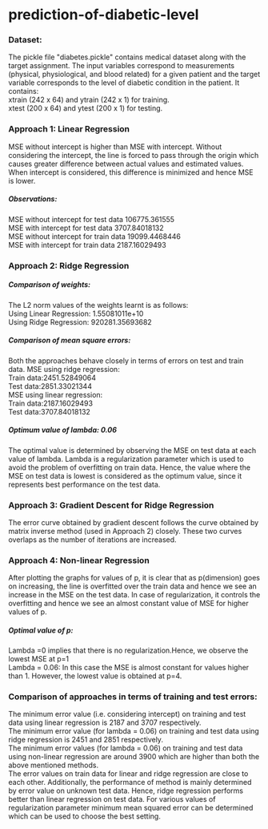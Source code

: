 # prediction-of-diabetic-level <br>

### Dataset: <br>
The pickle file "diabetes.pickle" contains medical dataset along with the target assignment. The input
variables correspond to measurements (physical, physiological, and blood related) for a given patient
and the target variable corresponds to the level of diabetic condition in the patient. It contains: <br>
xtrain (242 x 64) and ytrain (242 x 1) for training. <br>
xtest (200 x 64) and ytest (200 x 1) for testing. <br>

### Approach 1: Linear Regression <br>
MSE without intercept is higher than MSE with intercept. Without considering the intercept,
the line is forced to pass through the origin which causes greater difference between actual
values and estimated values. When intercept is considered, this difference is minimized and
hence MSE is lower. <br>
##### Observations:
MSE without intercept for test data 106775.361555 <br>
MSE with intercept for test data 3707.84018132 <br>
MSE without intercept for train data 19099.4468446 <br>
MSE with intercept for train data 2187.16029493 <br>

### Approach 2: Ridge Regression <br>
##### Comparison of weights:<br>
The L2 norm values of the weights learnt is as follows: <br>
Using Linear Regression: 1.55081011e+10<br>
Using Ridge Regression: 920281.35693682<br>
##### Comparison of mean square errors:<br>
Both the approaches behave closely in terms of errors on test and train data.
MSE using ridge regression:<br>
Train data:2451.52849064<br>
Test data:2851.33021344<br>
MSE using linear regression:<br>
Train data:2187.16029493<br>
Test data:3707.84018132<br>
##### Optimum value of lambda: 0.06 <br>
The optimal value is determined by observing the MSE on test data at each value of lambda.
Lambda is a regularization parameter which is used to avoid the problem of overfitting on
train data. Hence, the value where the MSE on test data is lowest is considered as the
optimum value, since it represents best performance on the test data.<br>

### Approach 3: Gradient Descent for Ridge Regression <br>
The error curve obtained by gradient descent follows the curve obtained by matrix inverse
method (used in Approach 2) closely. These two curves overlaps as the number of iterations
are increased. <br>

### Approach 4: Non-linear Regression<br>
After plotting the graphs for values of p, it is clear that as p(dimension) goes on increasing, the line is overfitted over
the train data and hence we see an increase in the MSE on the test data. In case of regularization, it controls the overfitting 
and hence we see an almost constant value of MSE for higher values of p. <br>

##### Optimal value of p:
Lambda =0 implies that there is no regularization.Hence, we observe the lowest MSE at p=1 <br>
Lambda = 0.06: In this case the MSE is almost constant for values higher than 1. However, the lowest value
is obtained at p=4. <br>

### Comparison of approaches in terms of training and test errors:
The minimum error value (i.e. considering intercept) on training and test data using linear
regression is 2187 and 3707 respectively.<br>
The minimum error value (for lambda = 0.06) on training and test data using ridge regression
is 2451 and 2851 respectively. <br>
The minimum error values (for lambda = 0.06) on training and test data using non-linear
regression are around 3900 which are higher than both the above mentioned methods.<br>
The error values on train data for linear and ridge regression are close to each other.
Additionally, the performance of method is mainly determined by error value on unknown
test data. Hence, ridge regression performs better than linear regression on test data. For
various values of regularization parameter minimum mean squared error can be determined
which can be used to choose the best setting.

